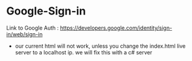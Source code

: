 # Google-Sign-in
 Link to Google Auth : https://developers.google.com/identity/sign-in/web/sign-in 

 - our current html will not work, unless you change the index.html live server to a localhost ip. we will fix this with a c# server
 
